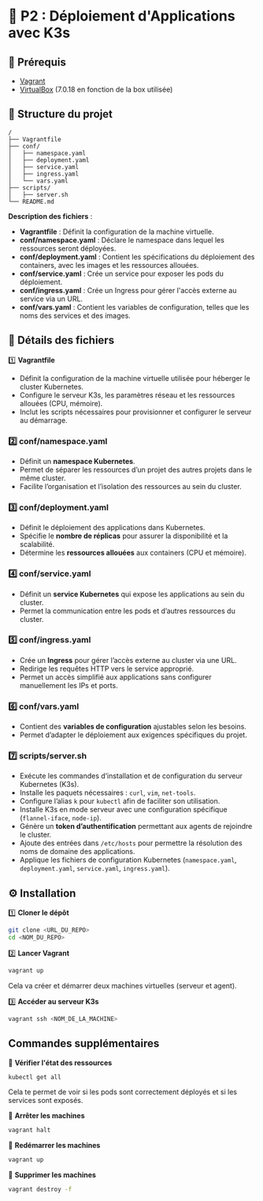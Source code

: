 # 📌 P2 : Déploiement d'Applications avec K3s

## 🚀 Prérequis
- [Vagrant](https://www.vagrantup.com/)
- [VirtualBox](https://www.virtualbox.org/) (7.0.18 en fonction de la box utilisée)

## 📂 Structure du projet

```
/
├── Vagrantfile
├── conf/
│   ├── namespace.yaml
│   ├── deployment.yaml
│   ├── service.yaml
│   ├── ingress.yaml
│   └── vars.yaml
├── scripts/
│   ├── server.sh
└── README.md
```

**Description des fichiers** :
- **Vagrantfile** : Définit la configuration de la machine virtuelle.
- **conf/namespace.yaml** : Déclare le namespace dans lequel les ressources seront déployées.
- **conf/deployment.yaml** : Contient les spécifications du déploiement des containers, avec les images et les ressources allouées.
- **conf/service.yaml** : Crée un service pour exposer les pods du déploiement.
- **conf/ingress.yaml** : Crée un Ingress pour gérer l'accès externe au service via un URL.
- **conf/vars.yaml** : Contient les variables de configuration, telles que les noms des services et des images.

## 📄 Détails des fichiers

1️⃣ **Vagrantfile**  
- Définit la configuration de la machine virtuelle utilisée pour héberger le cluster Kubernetes.  
- Configure le serveur K3s, les paramètres réseau et les ressources allouées (CPU, mémoire).  
- Inclut les scripts nécessaires pour provisionner et configurer le serveur au démarrage.   

### 2️⃣ **conf/namespace.yaml**  
- Définit un **namespace Kubernetes**.  
- Permet de séparer les ressources d’un projet des autres projets dans le même cluster.  
- Facilite l’organisation et l’isolation des ressources au sein du cluster.  

### 3️⃣ **conf/deployment.yaml**  
- Définit le déploiement des applications dans Kubernetes.   
- Spécifie le **nombre de réplicas** pour assurer la disponibilité et la scalabilité.  
- Détermine les **ressources allouées** aux containers (CPU et mémoire).  

### 4️⃣ **conf/service.yaml**  
- Définit un **service Kubernetes** qui expose les applications au sein du cluster.  
- Permet la communication entre les pods et d’autres ressources du cluster.   

### 5️⃣ **conf/ingress.yaml**  
- Crée un **Ingress** pour gérer l’accès externe au cluster via une URL.  
- Redirige les requêtes HTTP vers le service approprié.  
- Permet un accès simplifié aux applications sans configurer manuellement les IPs et ports.  

### 6️⃣ **conf/vars.yaml**  
- Contient des **variables de configuration** ajustables selon les besoins. 
- Permet d’adapter le déploiement aux exigences spécifiques du projet.  

### 7️⃣ **scripts/server.sh**  
- Exécute les commandes d’installation et de configuration du serveur Kubernetes (K3s).  
- Installe les paquets nécessaires : `curl`, `vim`, `net-tools`.  
- Configure l’alias `k` pour `kubectl` afin de faciliter son utilisation.  
- Installe K3s en mode serveur avec une configuration spécifique (`flannel-iface`, `node-ip`).  
- Génère un **token d’authentification** permettant aux agents de rejoindre le cluster.  
- Ajoute des entrées dans `/etc/hosts` pour permettre la résolution des noms de domaine des applications.  
- Applique les fichiers de configuration Kubernetes (`namespace.yaml`, `deployment.yaml`, `service.yaml`, `ingress.yaml`).  

## ⚙️ Installation

1️⃣ **Cloner le dépôt**

```sh
git clone <URL_DU_REPO>
cd <NOM_DU_REPO>
```

2️⃣ **Lancer Vagrant**

```sh
vagrant up
```

Cela va créer et démarrer deux machines virtuelles (serveur et agent).

3️⃣ **Accéder au serveur K3s**  

```sh
vagrant ssh <NOM_DE_LA_MACHINE>
```


## Commandes supplémentaires

🔹 **Vérifier l'état des ressources**

```sh
kubectl get all
```

Cela te permet de voir si les pods sont correctement déployés et si les services sont exposés.

🔹 **Arrêter les machines**  
```sh
vagrant halt
```

🔹 **Redémarrer les machines**  
```sh
vagrant up
```

🔹 **Supprimer les machines**  
```sh
vagrant destroy -f
```
